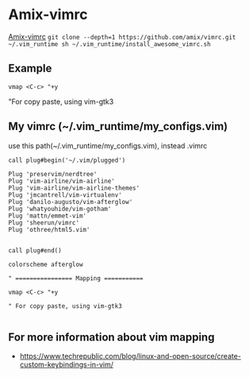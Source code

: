 
# Amix-vimrc
[Amix-vimrc](https://github.com/amix/vimrc)
`
git clone --depth=1 https://github.com/amix/vimrc.git ~/.vim_runtime
sh ~/.vim_runtime/install_awesome_vimrc.sh
`

## Example
`vmap <C-c> "+y`

"For copy paste, using vim-gtk3


## My vimrc (~/.vim_runtime/my_configs.vim)
use this path(~/.vim_runtime/my_configs.vim), instead .vimrc
```
call plug#begin('~/.vim/plugged')

Plug 'preservim/nerdtree'
Plug 'vim-airline/vim-airline'
Plug 'vim-airline/vim-airline-themes'
Plug 'jmcantrell/vim-virtualenv'
Plug 'danilo-augusto/vim-afterglow'
Plug 'whatyouhide/vim-gotham'
Plug 'mattn/emmet-vim'
Plug 'sheerun/vimrc'
Plug 'othree/html5.vim'


call plug#end()

colorscheme afterglow

" ================ Mapping ===========

vmap <C-c> "+y

" For copy paste, using vim-gtk3


```

## For more information about vim mapping
- https://www.techrepublic.com/blog/linux-and-open-source/create-custom-keybindings-in-vim/



